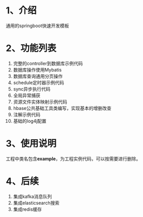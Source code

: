 # 1、介绍

通用的springboot快速开发模板

# 2、功能列表

1. 完整的controller到数据库示例代码
2. 数据库操作使用Mybatis
3. 数据库查询通用分页操作
4. schedule定时器示例代码
5. sync异步执行代码
6. 全局异常捕获
7. 资源文件实体映射示例代码
8. hbase公共基础工具类编写，实现基本的增删改查
9. 注解示例代码
10. 基础的log4j配置

# 3、使用说明
工程中类名包含**example**，为工程实例代码，可以按需要进行删除。

# 4、后续
1. 集成kafka消息队列
2. 集成elasticsearch搜索
3. 集成redis缓存


